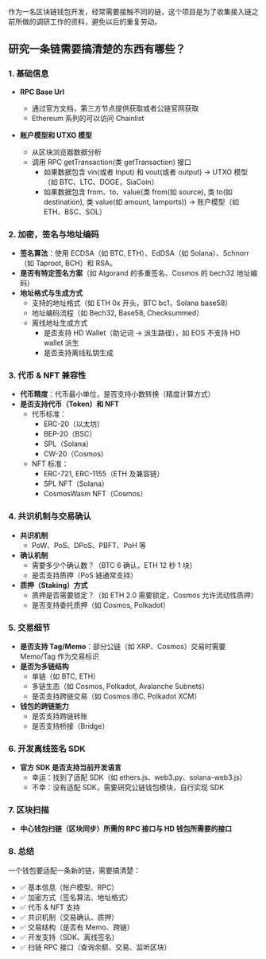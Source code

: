 作为一名区块链钱包开发，经常需要接触不同的链，这个项目是为了收集接入链之前所做的调研工作的资料，避免以后的重复劳动。

## 研究一条链需要搞清楚的东西有哪些？

### 1. 基础信息
- **RPC Base Url**
  - 通过官方文档，第三方节点提供获取或者公链官网获取
  - Ethereum 系列的可以访问 Chainlist

- **账户模型和 UTXO 模型**
  - 从区块浏览器数据分析
  - 调用 RPC getTransaction(类 getTransaction) 接口
    - 如果数据包含 vin(或者 Input) 和 vout(或者 output) → UTXO 模型（如 BTC、LTC、DOGE，SiaCoin）
    - 如果数据包含 from、to、value(类 from(如 source), 类 to(如 destination), 类 value(如 amount, lamports)) → 账户模型（如 ETH、BSC、SOL）

### 2. 加密，签名与地址编码
- **签名算法**：使用 ECDSA（如 BTC, ETH）、EdDSA（如 Solana）、Schnorr（如 Taproot, BCH）和 RSA。
- **是否有特定签名方案**（如 Algorand 的多重签名、Cosmos 的 bech32 地址编码）
- **地址格式与生成方式**
  - 支持的地址格式（如 ETH 0x 开头，BTC bc1，Solana base58）
  - 地址编码流程（如 Bech32, Base58, Checksummed）
  - 离线地址生成方式
    - 是否支持 HD Wallet（助记词 → 派生路径），如 EOS 不支持 HD wallet 派生
    - 是否支持离线私钥生成

### 3. 代币 & NFT 兼容性
- **代币精度**：代币最小单位，是否支持小数转换（精度计算方式）
- **是否支持代币（Token）和 NFT**
  - 代币标准：
    - ERC-20（以太坊）
    - BEP-20（BSC）
    - SPL（Solana）
    - CW-20（Cosmos）
  - NFT 标准：
    - ERC-721, ERC-1155（ETH 及兼容链）
    - SPL NFT（Solana）
    - CosmosWasm NFT（Cosmos）

### 4. 共识机制与交易确认
- **共识机制**
  - PoW、PoS、DPoS、PBFT、PoH 等
- **确认机制**
  - 需要多少个确认数？（BTC 6 确认，ETH 12 秒 1 块）
  - 是否支持质押（PoS 链通常支持）
- **质押（Staking）方式**
  - 质押是否需要锁定？（如 ETH 2.0 需要锁定，Cosmos 允许流动性质押）
  - 是否支持委托质押（如 Cosmos, Polkadot）

### 5. 交易细节
- **是否支持 Tag/Memo**：部分公链（如 XRP、Cosmos）交易时需要 Memo/Tag 作为交易标识
- **是否为多链结构**
  - 单链（如 BTC, ETH）
  - 多链生态（如 Cosmos, Polkadot, Avalanche Subnets）
  - 是否支持跨链交易（如 Cosmos IBC, Polkadot XCM）
- **钱包的跨链能力**
  - 是否支持跨链转账
  - 是否支持桥接（Bridge）

### 6. 开发离线签名 SDK
- **官方 SDK 是否支持当前开发语言**
  - 幸运：找到了适配 SDK（如 ethers.js、web3.py、solana-web3.js）
  - 不幸：没有适配 SDK，需要研究公链钱包模块，自行实现 SDK

### 7. 区块扫描
- **中心钱包扫链（区块同步）所需的 RPC 接口与 HD 钱包所需要的接口**

### 8. 总结
一个钱包要适配一条新的链，需要搞清楚：
- ✅ 基本信息（账户模型、RPC）
- ✅ 加密方式（签名算法、地址格式）
- ✅ 代币 & NFT 支持
- ✅ 共识机制（交易确认、质押）
- ✅ 交易结构（是否有 Memo、跨链）
- ✅ 开发支持（SDK、离线签名）
- ✅ 扫链 RPC 接口（查询余额、交易、监听区块）
